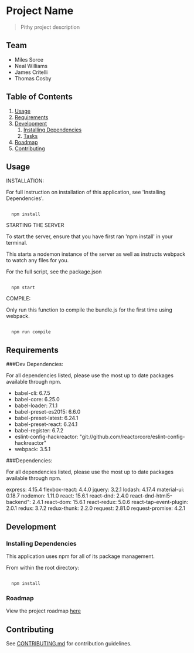 # Project Name

> Pithy project description

## Team

  - Miles Sorce
  - Neal Williams
  - James Critelli
  - Thomas Cosby

## Table of Contents

1. [Usage](#Usage)
1. [Requirements](#requirements)
1. [Development](#development)
    1. [Installing Dependencies](#installing-dependencies)
    1. [Tasks](#tasks)
1. [Roadmap](#roadmap)
1. [Contributing](#contributing)

## Usage

INSTALLATION:

For full instruction on installation of this application, see 'Installing Dependencies'.

~~~~~~~~~~~~

  npm install

~~~~~~~~~~~~


STARTING THE SERVER

To start the server, ensure that you have first ran 'npm install' in your terminal.

This starts a nodemon instance of the server as well as instructs webpack to watch any files for you.

For the full script, see the package.json

~~~~~~~~~~~~

  npm start

~~~~~~~~~~~~


COMPILE:

Only run this function to compile the bundle.js for the first time using webpack.

~~~~~~~~~~~~

  npm run compile

~~~~~~~~~~~~



## Requirements

###Dev Dependencies:

For all dependencies listed, please use the most up to date packages available through npm.

- babel-cli: 6.7.5 
- babel-core: 6.25.0 
- babel-loader: 7.1.1 
- babel-preset-es2015: 6.6.0 
- babel-preset-latest: 6.24.1 
- babel-preset-react: 6.24.1 
- babel-register: 6.7.2 
- eslint-config-hackreactor: "git://github.com/reactorcore/eslint-config-hackreactor"
- webpack: 3.5.1 

###Dependencies:

For all dependencies listed, please use the most up to date packages available through npm.

express: 4.15.4
flexbox-react: 4.4.0
jquery: 3.2.1
lodash: 4.17.4
material-ui: 0.18.7
nodemon: 1.11.0
react: 15.6.1
react-dnd: 2.4.0
react-dnd-html5-backend": 2.4.1
react-dom: 15.6.1
react-redux: 5.0.6
react-tap-event-plugin: 2.0.1
redux: 3.7.2
redux-thunk: 2.2.0
request: 2.81.0
request-promise: 4.2.1


## Development

### Installing Dependencies

This application uses npm for all of its package management. 

From within the root directory:

~~~~~~~~~~~

  npm install

~~~~~~~~~~~


### Roadmap

View the project roadmap [here](LINK_TO_DOC)


## Contributing

See [CONTRIBUTING.md](CONTRIBUTING.md) for contribution guidelines.
